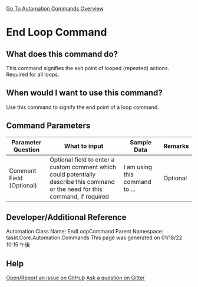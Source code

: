 <!--TITLE: End Loop Command -->
<!-- SUBTITLE: a command in the Loop Commands group. -->
[Go To Automation Commands Overview](/automation-commands.md)


# End Loop Command


## What does this command do?
This command signifies the exit point of looped (repeated) actions.  Required for all loops.


## When would I want to use this command?
Use this command to signify the end point of a loop command.


## Command Parameters
| Parameter Question   	| What to input  	|  Sample Data 	| Remarks  	|
| ---                    | ---               | ---           | ---       |
|Comment Field (Optional)|Optional field to enter a custom comment which could potentially describe this command or the need for this command, if required|I am using this command to ...|Optional|




## Developer/Additional Reference
Automation Class Name: EndLoopCommand
Parent Namespace: taskt.Core.Automation.Commands
This page was generated on 01/18/22 10:15 午後


## Help
[Open/Report an issue on GitHub](https://github.com/saucepleez/taskt/issues/new)
[Ask a question on Gitter](https://gitter.im/taskt-rpa/Lobby)
